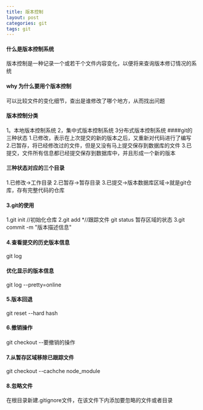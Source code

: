 ```yaml
---
title: 版本控制
layout: post
categories: git
tags: git
---
```

#### 什么是版本控制系统
版本控制是一种记录一个或若干个文件内容变化，以便将来查询版本修订情况的系统
#### why 为什么要用个版本控制
可以比较文件的变化细节，查出是谁修改了哪个地方，从而找出问题
#### 版本控制分类
1。本地版本控制系统
2，集中式版本控制系统
3分布式版本控制系统
####git的三种状态
1.已修改，表示在上次提交的新的版本之后，又重新对代码进行了编写
2.已暂存，将已经修改过的文件，但是又没有马上提交保存到数据库的文件
3.已提交，文件所有信息都已经提交保存到数据库中，并且形成一个新的版本
#### 三种状态对应的三个目录
1.已修改->工作目录
2.已暂存->暂存目录
3.已提交->版本数据库区域->就是git仓库，存有完整代码的仓库
#### 3.git的使用
1.git init //初始化仓库
2.git add *//跟踪文件
    git status 暂存区域的状态
3.git commit -m "版本描述信息"
#### 4.查看提交的历史版本信息
git log
#### 优化显示的版本信息
git log --pretty=online
#### 5.版本回退
git reset --hard hash
#### 6.撤销操作
git checkout --要撤销的操作
#### 7.从暂存区域移除已跟踪文件
git checkout --cachche node_module
#### 8.忽略文件
在根目录新建.gitignore文件，在该文件下内添加要忽略的文件或者目录